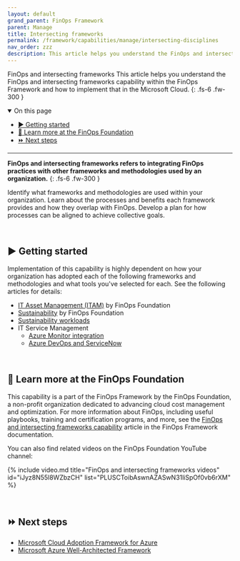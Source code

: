 ```yaml
---
layout: default
grand_parent: FinOps Framework
parent: Manage
title: Intersecting frameworks
permalink: /framework/capabilities/manage/intersecting-disciplines
nav_order: zzz
description: This article helps you understand the FinOps and intersecting frameworks capability within the FinOps Framework and how to implement that in the Microsoft Cloud.
---
```


<!--
author: bandersmsft
ms.author: banders
ms.date: 06/22/2023
ms.topic: conceptual
ms.service: finops
ms.reviewer: micflan
-->

<span class="fs-9 d-block mb-4">FinOps and intersecting frameworks</span>
This article helps you understand the FinOps and intersecting frameworks capability within the FinOps Framework and how to implement that in the Microsoft Cloud.
{: .fs-6 .fw-300 }

<details open markdown="1">
  <summary class="fs-2 text-uppercase">On this page</summary>

- [▶️ Getting started](#️-getting-started)
- [🍎 Learn more at the FinOps Foundation](#-learn-more-at-the-finops-foundation)
- [⏩ Next steps](#-next-steps)

</details>

---

<a name="definition"></a>
**FinOps and intersecting frameworks refers to integrating FinOps practices with other frameworks and methodologies used by an organization.**
{: .fs-6 .fw-300 }

Identify what frameworks and methodologies are used within your organization. Learn about the processes and benefits each framework provides and how they overlap with FinOps. Develop a plan for how processes can be aligned to achieve collective goals.

<br>

## ▶️ Getting started

Implementation of this capability is highly dependent on how your organization has adopted each of the following frameworks and methodologies and what tools you've selected for each. See the following articles for details:

- [IT Asset Management (ITAM)](https://www.finops.org/framework/capabilities/finops-itam/) by FinOps Foundation
- [Sustainability](https://www.finops.org/framework/capabilities/finops-sustainability/) by FinOps Foundation
- [Sustainability workloads](https://learn.microsoft.com/azure/well-architected/sustainability/sustainability-get-started)
- IT Service Management
  - [Azure Monitor integration](https://learn.microsoft.com/azure/azure-monitor/alerts/itsmc-overview.md)
  - [Azure DevOps and ServiceNow](https://learn.microsoft.com/azure/devops/pipelines/release/approvals/servicenow)

<br>

## 🍎 Learn more at the FinOps Foundation

This capability is a part of the FinOps Framework by the FinOps Foundation, a non-profit organization dedicated to advancing cloud cost management and optimization. For more information about FinOps, including useful playbooks, training and certification programs, and more, see the [FinOps and intersecting frameworks capability](https://www.finops.org/framework/capabilities/finops-intersection/) article in the FinOps Framework documentation.

You can also find related videos on the FinOps Foundation YouTube channel:

<!--[!VIDEO https://www.youtube.com/embed/{id}?list={list}]-->
{% include video.md title="FinOps and intersecting frameworks videos" id="iJyz8N55l8WZbzCH" list="PLUSCToibAswnAZASwN31liSpOf0vb6rXM" %}

<!-- sustainability id="WlKJQ_cCR0OXH7qF" list="PLUSCToibAswlnq7LsdHR9ntm06KCtdAPg" -->

<br>

## ⏩ Next steps

- [Microsoft Cloud Adoption Framework for Azure](https://learn.microsoft.com/azure/cloud-adoption-framework/overview)
- [Microsoft Azure Well-Architected Framework](https://learn.microsoft.com/azure/well-architected/)

<br>

<!--
---

## 🧰 Related tools

{ % include tools.md bicep="0" data="0" gov="0" hubs="1" opt="0" pbi="1" ps="0" %}

<br>
-->
